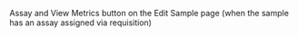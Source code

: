 Assay and View Metrics button on the Edit Sample page (when the sample has an
assay assigned via requisition)
